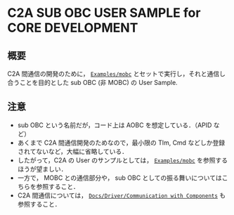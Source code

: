 # C2A SUB OBC USER SAMPLE for CORE DEVELOPMENT

## 概要
C2A 間通信の開発のために， [`Examples/mobc`](/Examples/mobc) とセットで実行し，それと通信し合うことを目的とした sub OBC (非 MOBC) の User Sample.

## 注意
- sub OBC という名前だが，コード上は AOBC を想定している．（APID など）
- あくまで C2A 間通信開発のためなので，最小限の Tlm, Cmd などしか登録されてないなど，大幅に省略している．
- したがって，C2A の User のサンプルとしては， [`Examples/mobc`](/Examples/mobc) を参照するほうが望ましい．
- 一方で， MOBC との通信部分や， sub OBC としての振る舞いについてはこちらを参照すること．
- C2A 間通信については， [`Docs/Driver/Communication with Components`](/Docs/Driver/communication_with_components.md) も参照すること．
